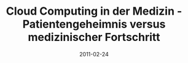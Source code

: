 ---
abstract: ''
authors:
- Bernhard Horn
- Thomas Grechenig
date: '2011-02-24'
featured: false
links:
- name: Publik
  url: https://publik.tuwien.ac.at/showentry.php?ID=205257&lang=2
publication_types:
- '1'
publishDate: '2011-02-24'
specifics: 'Vortrag: Internationales Rechtsinformatik Symposion (IRIS 2011), Salzburg,
  Austria; 24.02.2011 - 26.02.2011; in: "Europäische Projektkultur als Beitrag zur
  Rationalisierung des Rechts", E. Schweighofer, F. Kummer (Hrg.); OCG books@ocg.at,
  Wien (2011), ISBN: 978-3-85403-278-6; S. 67 - 74.'
title: Cloud Computing in der Medizin - Patientengeheimnis versus medizinischer Fortschritt
url_pdf: ''
---